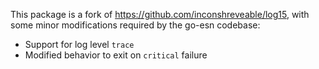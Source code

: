 This package is a fork of https://github.com/inconshreveable/log15, with some
minor modifications required by the go-esn codebase:

 * Support for log level `trace`
 * Modified behavior to exit on `critical` failure
